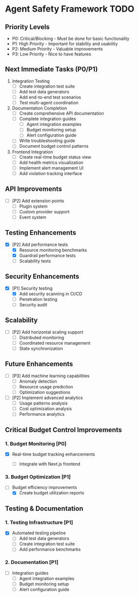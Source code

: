 # Agent Safety Framework TODO

## Priority Levels
- P0: Critical/Blocking - Must be done for basic functionality
- P1: High Priority - Important for stability and usability
- P2: Medium Priority - Valuable improvements
- P3: Low Priority - Nice to have features


## Next Immediate Tasks (P0/P1)

1. Integration Testing
   - [ ] Create integration test suite
   - [ ] Add test data generators
   - [ ] Add end-to-end test scenarios
   - [ ] Test multi-agent coordination

2. Documentation Completion
   - [ ] Create comprehensive API documentation
   - [ ] Complete integration guides
     - [ ] Agent integration examples
     - [ ] Budget monitoring setup
     - [ ] Alert configuration guide
   - [ ] Write troubleshooting guide
   - [ ] Document budget control patterns

3. Frontend Integration
   - [ ] Create real-time budget status view
   - [ ] Add health metrics visualization
   - [ ] Implement alert management UI
   - [ ] Add violation tracking interface

## API Improvements
- [ ] [P2] Add extension points
  - [ ] Plugin system
  - [ ] Custom provider support
  - [ ] Event system

## Testing Enhancements
- [x] [P2] Add performance tests
  - [x] Resource monitoring benchmarks
  - [x] Guardrail performance tests
  - [ ] Scalability tests

## Security Enhancements
- [x] [P1] Security testing
  - [x] Add security scanning in CI/CD
  - [ ] Penetration testing
  - [ ] Security audit

## Scalability
- [ ] [P2] Add horizontal scaling support
  - [ ] Distributed monitoring
  - [ ] Coordinated resource management
  - [ ] State synchronization

## Future Enhancements
- [ ] [P3] Add machine learning capabilities
  - [ ] Anomaly detection
  - [ ] Resource usage prediction
  - [ ] Optimization suggestions
- [ ] [P2] Implement advanced analytics
  - [ ] Usage patterns analysis
  - [ ] Cost optimization analysis
  - [ ] Performance analytics

## Critical Budget Control Improvements

### 1. Budget Monitoring [P0]
- [x] Real-time budget tracking enhancements
  - [ ] Integrate with Next.js frontend


### 3. Budget Optimization [P1]
- [ ] Budget efficiency improvements
  - [x] Create budget utilization reports

## Testing & Documentation

### 1. Testing Infrastructure [P1]
- [x] Automated testing pipeline
  - [ ] Add test data generators
  - [ ] Create integration test suite
  - [ ] Add performance benchmarks

### 2. Documentation [P1]
- [ ] Integration guides
  - [ ] Agent integration examples
  - [ ] Budget monitoring setup
  - [ ] Alert configuration guide
